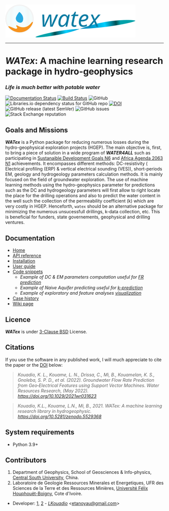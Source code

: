 <img src="docs/_static/logo_wide_with_trend_line_new.svg"><br>

-----------------------------------------------------

# *WATex*: A machine learning research package in hydro-geophysics

### *Life is much better with potable water*

 [![Documentation Status](https://readthedocs.org/projects/watex/badge/?version=latest)](https://watex.readthedocs.io/en/latest/?badge=latest)
 [![Build Status](https://travis-ci.com/WEgeophysics/watex.svg?branch=master)](https://travis-ci.com/WEgeophysics/watex)
 ![GitHub](https://img.shields.io/github/license/WEgeophysics/watex?color=blue&label=Licence&style=flat-square)
  ![Libraries.io dependency status for GitHub repo](https://img.shields.io/librariesio/github/WEgeophysics/watex?logo=appveyor) [![DOI](https://zenodo.org/badge/DOI/10.5281/zenodo.6657013.svg)](https://doi.org/10.5281/zenodo.6657013)
  ![GitHub release (latest SemVer)](https://img.shields.io/github/v/release/WEgeophysics/watex?logo=python)
  ![GitHub issues](https://img.shields.io/github/issues/WEgeophysics/watex) ![Stack Exchange reputation](https://img.shields.io/stackexchange/stackoverflow/r/1)


##  Goals and Missions 

**_WATex_** is a Python  package for reducing numerous losses during the hydro-geophysical exploration projects (HGEP).
  The main objective is, first, to bring a piece of solution in a wide program of  **_WATER4ALL_** such 
   as participating in [Sustanaible Development Goals N6](https://www.un.org/sustainabledevelopment/development-agenda/) and [Africa Agenda 2063 N1](https://au.int/en/agenda2063/flagship-projects#)  achievements.
   It encompasses different methods: DC-resistivity ( Electrical profiling (ERP) & vertical electrical sounding (VES)), short-periods EM, geology and hydrogeology parameters calculation methods. 
   It is mainly focused on the field of groundwater exploration. The use of machine learning methods using the hydro-geophysics parameter for predictions 
   such as the DC and hydrogeology parameters will first allow to right locate the place for the
   drilling operations and also to predict the water content in the well such the collection of the permeability coefficient (k) which are very costly in HGEP. Henceforth, `watex` should be an alternative package for minimizing  the numerous unsucessfull drillings, k-data collection, etc. This is beneficial for funders, state governements, geophysical and drilling ventures. 
 

## Documentation 

* [Home](https://watex.readthedocs.io/en/latest/)
* [API reference](https://watex.readthedocs.io/en/latest/api_references.html)
* [Installation](https://watex.readthedocs.io/en/latest/installation.html)
* [User guide](https://watex.readthedocs.io/en/latest/user_guide.html)
* [Code snippets](https://watex.readthedocs.io/en/latest/demo/tutorials.html)
  * *Example of DC & EM parameters computation useful for [FR prediction](https://github.com/WEgeophysics/watex/blob/master/docs/source/demo/edemo.ipynb)*
  * *Example of Naive Aquifer predicting useful for [k-prediction](https://github.com/WEgeophysics/watex/blob/master/docs/source/demo/hdemo.ipynb)*
  * *Example of exploratory and feature analyses [visualization](https://github.com/WEgeophysics/watex/blob/master/docs/source/demo/qdemo.ipynb)*
* [Case history](https://agupubs.onlinelibrary.wiley.com/doi/epdf/10.1029/2021WR031623)
* [Wiki page](https://github.com/WEgeophysics/watex/wiki) 

         
## Licence 

**_WATex_** is under [3-Clause BSD](https://opensource.org/licenses/BSD-3-Clause) License.


## Citations


If you use the software in any published work, I will much appreciate to cite the paper or the [DOI](https://doi.org/10.5281/zenodo.5529368) below:

> *Kouadio, K. L., Kouame, L. N., Drissa, C., Mi, B., Kouamelan, K. S., Gnoleba, S. P. D., et al. (2022). Groundwater Flow Rate Prediction from Geo‐Electrical Features using Support Vector Machines. Water Resources Research, (May 2022). https://doi.org/10.1029/2021wr031623*

> *Kouadio, K.L., Kouame, L.N., Mi, B., 2021. WATex: A machine learning research library in hydrogeophysic. https://doi.org/10.5281/zenodo.5529368*


## System requirements
* Python 3.9+ 

## Contributors
  
1. Department of Geophysics, School of Geosciences & Info-physics, [Central South University](https://en.csu.edu.cn/), China.
2. Laboratoire de Geologie Ressources Minerales et Energetiques, UFR des Sciences de la Terre et des Ressources Minières, [Université Félix Houphouët-Boigny]( https://www.univ-fhb.edu.ci/index.php/ufr-strm/), Cote d'Ivoire.

* Developer: [1](https://en.csu.edu.cn/), [2](https://www.univ-fhb.edu.ci/index.php/ufr-strm/) - [_LKouadio_](etanoyau@gmail.com) <<etanoyau@gmail.com>>


